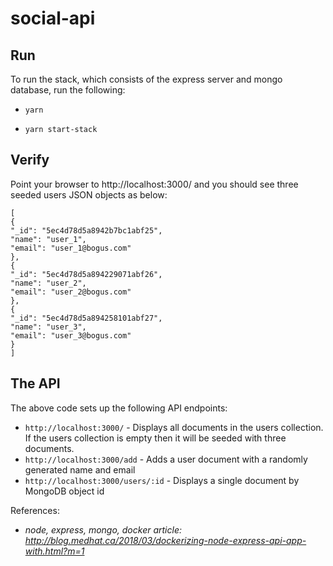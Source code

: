 # social-api

## Run
To run the stack, which consists of the express server and mongo database, run the following: 

- `yarn`

- `yarn start-stack`

## Verify
Point your browser to http://localhost:3000/ and you should see three seeded users JSON objects as below:
```
[
{
"_id": "5ec4d78d5a8942b7bc1abf25",
"name": "user_1",
"email": "user_1@bogus.com"
},
{
"_id": "5ec4d78d5a894229071abf26",
"name": "user_2",
"email": "user_2@bogus.com"
},
{
"_id": "5ec4d78d5a894258101abf27",
"name": "user_3",
"email": "user_3@bogus.com"
}
]
```

## The API
The above code sets up the following API endpoints:

- `http://localhost:3000/` - Displays all documents in the users collection. If the users collection is empty then it will be seeded with three documents.
- `http://localhost:3000/add` - Adds a user document with a randomly generated name and email
- `http://localhost:3000/users/:id` - Displays a single document by MongoDB object id


References:
- _node, express, mongo, docker article: http://blog.medhat.ca/2018/03/dockerizing-node-express-api-app-with.html?m=1_